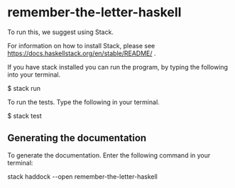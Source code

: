 # remember-the-letter-haskell

To run this, we suggest using Stack.

For information on how to install Stack, please see https://docs.haskellstack.org/en/stable/README/
.

If you have stack installed you can run the program, by
typing the following into your terminal.

$ stack run


To run the tests. Type the following in your terminal.

$ stack test



## Generating the documentation
To generate the documentation. Enter the following command in your terminal:

stack haddock --open remember-the-letter-haskell



